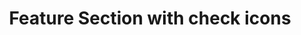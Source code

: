 ---
title: Feature Section with check icons
category: Marketing
paid: true
isActive: true
ltr: {"react":{"jsxTail":[{"code":"export default () => {\n\n    const features = [\n        {\n            title: \"Fast Refresh\",\n            desc: \"Lorem ipsum dolor sit amet, consectetur adipiscing elit. Donec congue, nisl eget molestie varius, enim ex faucibus purus.\"\n        },\n        {\n            title: \"Analytics\",\n            desc: \"Lorem ipsum dolor sit amet, consectetur adipiscing elit. Donec congue, nisl eget molestie varius, enim ex faucibus purus.\"\n        },\n        {\n            title: \"Datacenter security\",\n            desc: \"Lorem ipsum dolor sit amet, consectetur adipiscing elit. Donec congue, nisl eget molestie varius, enim ex faucibus purus.\"\n        },\n        {\n            title: \"Build on your terms\",\n            desc: \"Lorem ipsum dolor sit amet, consectetur adipiscing elit. Donec congue, nisl eget molestie varius, enim ex faucibus purus.\"\n        },\n        {\n            title: \"Safe to use\",\n            desc: \"Lorem ipsum dolor sit amet, consectetur adipiscing elit. Donec congue, nisl eget molestie varius, enim ex faucibus purus.\"\n        },\n        {\n            title: \"Flexible\",\n            desc: \"Lorem ipsum dolor sit amet, consectetur adipiscing elit. Donec congue, nisl eget molestie varius, enim ex faucibus purus.\"\n        },\n    ]\n\n    return (\n        <section className=\"py-14\">\n            <div className=\"max-w-screen-xl mx-auto px-4 text-gray-600 md:px-8\">\n                <div className=\"max-w-xl space-y-3\">\n                    <h3 className=\"text-indigo-600 font-semibold\">\n                        Features\n                    </h3>\n                    <p className=\"text-gray-800 text-3xl font-semibold sm:text-4xl\">\n                        Everything you need to grow\n                    </p>\n                    <p>\n                        Lorem ipsum dolor sit amet, consectetur adipiscing elit. Donec congue, nisl eget molestie varius, enim ex faucibus purus\n                    </p>\n                </div>\n                <div className=\"mt-12\">\n                    <ul className=\"grid gap-y-8 gap-x-12 sm:grid-cols-2 lg:grid-cols-3\">\n                        {\n                            features.map((item, idx) => (\n                                <li key={idx} className=\"space-y-3\">\n                                    <div className=\"w-12 h-12 border text-indigo-600 rounded-lg flex items-center justify-center\">\n                                        <svg xmlns=\"http://www.w3.org/2000/svg\" fill=\"none\" viewBox=\"0 0 24 24\" strokeWidth={1.5} stroke=\"currentColor\" className=\"w-6 h-6\">\n                                            <path strokeLinecap=\"round\" strokeLinejoin=\"round\" d=\"M4.5 12.75l6 6 9-13.5\" />\n                                        </svg>\n                                    </div>\n                                    <h4 className=\"text-lg text-gray-800 font-semibold\">\n                                        {item.title}\n                                    </h4>\n                                    <p>\n                                        {item.desc}\n                                    </p>\n                                </li>\n                            ))\n                        }\n                    </ul>\n                </div>\n            </div>\n        </section>\n    )\n}","label":"App.jsx"}],"jsxCss":[]},"vue":{"vueCss":[],"vueTail":[]},"preview":"function App() {\n  const features = [{\n    title: \"Fast Refresh\",\n    desc: \"Lorem ipsum dolor sit amet, consectetur adipiscing elit. Donec congue, nisl eget molestie varius, enim ex faucibus purus.\"\n  }, {\n    title: \"Analytics\",\n    desc: \"Lorem ipsum dolor sit amet, consectetur adipiscing elit. Donec congue, nisl eget molestie varius, enim ex faucibus purus.\"\n  }, {\n    title: \"Datacenter security\",\n    desc: \"Lorem ipsum dolor sit amet, consectetur adipiscing elit. Donec congue, nisl eget molestie varius, enim ex faucibus purus.\"\n  }, {\n    title: \"Build on your terms\",\n    desc: \"Lorem ipsum dolor sit amet, consectetur adipiscing elit. Donec congue, nisl eget molestie varius, enim ex faucibus purus.\"\n  }, {\n    title: \"Safe to use\",\n    desc: \"Lorem ipsum dolor sit amet, consectetur adipiscing elit. Donec congue, nisl eget molestie varius, enim ex faucibus purus.\"\n  }, {\n    title: \"Flexible\",\n    desc: \"Lorem ipsum dolor sit amet, consectetur adipiscing elit. Donec congue, nisl eget molestie varius, enim ex faucibus purus.\"\n  }];\n  return /*#__PURE__*/React.createElement(\"section\", {\n    className: \"py-14\"\n  }, /*#__PURE__*/React.createElement(\"div\", {\n    className: \"max-w-screen-xl mx-auto px-4 text-gray-600 md:px-8\"\n  }, /*#__PURE__*/React.createElement(\"div\", {\n    className: \"max-w-xl space-y-3\"\n  }, /*#__PURE__*/React.createElement(\"h3\", {\n    className: \"text-indigo-600 font-semibold\"\n  }, \"Features\"), /*#__PURE__*/React.createElement(\"p\", {\n    className: \"text-gray-800 text-3xl font-semibold sm:text-4xl\"\n  }, \"Everything you need to grow\"), /*#__PURE__*/React.createElement(\"p\", null, \"Lorem ipsum dolor sit amet, consectetur adipiscing elit. Donec congue, nisl eget molestie varius, enim ex faucibus purus\")), /*#__PURE__*/React.createElement(\"div\", {\n    className: \"mt-12\"\n  }, /*#__PURE__*/React.createElement(\"ul\", {\n    className: \"grid gap-y-8 gap-x-12 sm:grid-cols-2 lg:grid-cols-3\"\n  }, features.map((item, idx) => /*#__PURE__*/React.createElement(\"li\", {\n    key: idx,\n    className: \"space-y-3\"\n  }, /*#__PURE__*/React.createElement(\"div\", {\n    className: \"w-12 h-12 border text-indigo-600 rounded-lg flex items-center justify-center\"\n  }, /*#__PURE__*/React.createElement(\"svg\", {\n    xmlns: \"http://www.w3.org/2000/svg\",\n    fill: \"none\",\n    viewBox: \"0 0 24 24\",\n    strokeWidth: 1.5,\n    stroke: \"currentColor\",\n    className: \"w-6 h-6\"\n  }, /*#__PURE__*/React.createElement(\"path\", {\n    strokeLinecap: \"round\",\n    strokeLinejoin: \"round\",\n    d: \"M4.5 12.75l6 6 9-13.5\"\n  }))), /*#__PURE__*/React.createElement(\"h4\", {\n    className: \"text-lg text-gray-800 font-semibold\"\n  }, item.title), /*#__PURE__*/React.createElement(\"p\", null, item.desc)))))));\n}"}
rtl: {"preview":"function App() {\n  const features = [{\n    title: \"تحديث سريع\",\n    desc: \"العميل مهم جدا ، العميل سيتبعه. حتى الواجب المنزلي ، يحتاج اللاعبون إلى موظفين مختلفين ، لأنهم طاهرون من الفم.\"\n  }, {\n    title: \"التحليلات\",\n    desc: \"العميل مهم جدا ، العميل سيتبعه. حتى الواجب المنزلي ، يحتاج اللاعبون إلى موظفين مختلفين ، لأنهم طاهرون من الفم.\"\n  }, {\n    title: \"أمن مركز البيانات\",\n    desc: \"العميل مهم جدا ، العميل سيتبعه. حتى الواجب المنزلي ، يحتاج اللاعبون إلى موظفين مختلفين ، لأنهم طاهرون من الفم.\"\n  }, {\n    title: \"بناء على شروطك\",\n    desc: \"العميل مهم جدا ، العميل سيتبعه. حتى الواجب المنزلي ، يحتاج اللاعبون إلى موظفين مختلفين ، لأنهم طاهرون من الفم.\"\n  }, {\n    title: \"آمنة للاستخدام\",\n    desc: \"العميل مهم جدا ، العميل سيتبعه. حتى الواجب المنزلي ، يحتاج اللاعبون إلى موظفين مختلفين ، لأنهم طاهرون من الفم.\"\n  }, {\n    title: \"مرن\",\n    desc: \"العميل مهم جدا ، العميل سيتبعه. حتى الواجب المنزلي ، يحتاج اللاعبون إلى موظفين مختلفين ، لأنهم طاهرون من الفم.\"\n  }];\n  return /*#__PURE__*/React.createElement(\"section\", {\n    className: \"py-14\"\n  }, /*#__PURE__*/React.createElement(\"div\", {\n    className: \"max-w-screen-xl mx-auto px-4 text-gray-600 md:px-8\"\n  }, /*#__PURE__*/React.createElement(\"div\", {\n    className: \"max-w-xl space-y-3\"\n  }, /*#__PURE__*/React.createElement(\"h3\", {\n    className: \"text-indigo-600 font-semibold\"\n  }, \"\\u0627\\u0644\\u0645\\u0645\\u064A\\u0632\\u0627\\u062A\"), /*#__PURE__*/React.createElement(\"p\", {\n    className: \"text-gray-800 text-3xl font-semibold sm:text-4xl\"\n  }, \"\\u0643\\u0644 \\u0645\\u0627 \\u062A\\u062D\\u062A\\u0627\\u062C\\u0647 \\u0644\\u062A\\u0646\\u0645\\u0648\"), /*#__PURE__*/React.createElement(\"p\", null, \"\\u0627\\u0644\\u0639\\u0645\\u064A\\u0644 \\u0645\\u0647\\u0645 \\u062C\\u062F\\u0627 \\u060C \\u0627\\u0644\\u0639\\u0645\\u064A\\u0644 \\u0633\\u064A\\u062A\\u0628\\u0639\\u0647. \\u062D\\u062A\\u0649 \\u0627\\u0644\\u0648\\u0627\\u062C\\u0628 \\u0627\\u0644\\u0645\\u0646\\u0632\\u0644\\u064A \\u060C \\u064A\\u062D\\u062A\\u0627\\u062C \\u0627\\u0644\\u0644\\u0627\\u0639\\u0628\\u0648\\u0646 \\u0625\\u0644\\u0649 \\u0645\\u0648\\u0638\\u0641\\u064A\\u0646 \\u0645\\u062E\\u062A\\u0644\\u0641\\u064A\\u0646 \\u060C \\u0644\\u0623\\u0646\\u0647\\u0645 \\u0637\\u0627\\u0647\\u0631\\u0648\\u0646 \\u0645\\u0646 \\u0627\\u0644\\u0641\\u0645\")), /*#__PURE__*/React.createElement(\"div\", {\n    className: \"mt-12\"\n  }, /*#__PURE__*/React.createElement(\"ul\", {\n    className: \"grid gap-y-8 gap-x-12 sm:grid-cols-2 lg:grid-cols-3\"\n  }, features.map((item, idx) => /*#__PURE__*/React.createElement(\"li\", {\n    key: idx,\n    className: \"space-y-3\"\n  }, /*#__PURE__*/React.createElement(\"div\", {\n    className: \"w-12 h-12 border text-indigo-600 rounded-lg flex items-center justify-center\"\n  }, /*#__PURE__*/React.createElement(\"svg\", {\n    xmlns: \"http://www.w3.org/2000/svg\",\n    fill: \"none\",\n    viewBox: \"0 0 24 24\",\n    strokeWidth: 1.5,\n    stroke: \"currentColor\",\n    className: \"w-6 h-6\"\n  }, /*#__PURE__*/React.createElement(\"path\", {\n    strokeLinecap: \"round\",\n    strokeLinejoin: \"round\",\n    d: \"M4.5 12.75l6 6 9-13.5\"\n  }))), /*#__PURE__*/React.createElement(\"h4\", {\n    className: \"text-lg text-gray-800 font-semibold\"\n  }, item.title), /*#__PURE__*/React.createElement(\"p\", null, item.desc)))))));\n}","vue":{"vueCss":[],"vueTail":[]},"react":{"jsxCss":[],"jsxTail":[{"code":"export default () => {\n\n    const features = [\n        {\n            title: \"تحديث سريع\",\n            desc: \"العميل مهم جدا ، العميل سيتبعه. حتى الواجب المنزلي ، يحتاج اللاعبون إلى موظفين مختلفين ، لأنهم طاهرون من الفم.\"\n        },\n        {\n            title: \"التحليلات\",\n            desc: \"العميل مهم جدا ، العميل سيتبعه. حتى الواجب المنزلي ، يحتاج اللاعبون إلى موظفين مختلفين ، لأنهم طاهرون من الفم.\"\n        },\n        {\n            title: \"أمن مركز البيانات\",\n            desc: \"العميل مهم جدا ، العميل سيتبعه. حتى الواجب المنزلي ، يحتاج اللاعبون إلى موظفين مختلفين ، لأنهم طاهرون من الفم.\"\n        },\n        {\n            title: \"بناء على شروطك\",\n            desc: \"العميل مهم جدا ، العميل سيتبعه. حتى الواجب المنزلي ، يحتاج اللاعبون إلى موظفين مختلفين ، لأنهم طاهرون من الفم.\"\n        },\n        {\n            title: \"آمنة للاستخدام\",\n            desc: \"العميل مهم جدا ، العميل سيتبعه. حتى الواجب المنزلي ، يحتاج اللاعبون إلى موظفين مختلفين ، لأنهم طاهرون من الفم.\"\n        },\n        {\n            title: \"مرن\",\n            desc: \"العميل مهم جدا ، العميل سيتبعه. حتى الواجب المنزلي ، يحتاج اللاعبون إلى موظفين مختلفين ، لأنهم طاهرون من الفم.\"\n        },\n    ]\n\n    return (\n        <section className=\"py-14\">\n            <div className=\"max-w-screen-xl mx-auto px-4 text-gray-600 md:px-8\">\n                <div className=\"max-w-xl space-y-3\">\n                    <h3 className=\"text-indigo-600 font-semibold\">\n                        المميزات\n                    </h3>\n                    <p className=\"text-gray-800 text-3xl font-semibold sm:text-4xl\">\n                        كل ما تحتاجه لتنمو\n                    </p>\n                    <p>\n                        العميل مهم جدا ، العميل سيتبعه. حتى الواجب المنزلي ، يحتاج اللاعبون إلى موظفين مختلفين ، لأنهم طاهرون من الفم\n                    </p>\n                </div>\n                <div className=\"mt-12\">\n                    <ul className=\"grid gap-y-8 gap-x-12 sm:grid-cols-2 lg:grid-cols-3\">\n                        {\n                            features.map((item, idx) => (\n                                <li key={idx} className=\"space-y-3\">\n                                    <div className=\"w-12 h-12 border text-indigo-600 rounded-lg flex items-center justify-center\">\n                                        <svg xmlns=\"http://www.w3.org/2000/svg\" fill=\"none\" viewBox=\"0 0 24 24\" strokeWidth={1.5} stroke=\"currentColor\" className=\"w-6 h-6\">\n                                            <path strokeLinecap=\"round\" strokeLinejoin=\"round\" d=\"M4.5 12.75l6 6 9-13.5\" />\n                                        </svg>\n                                    </div>\n                                    <h4 className=\"text-lg text-gray-800 font-semibold\">\n                                        {item.title}\n                                    </h4>\n                                    <p>\n                                        {item.desc}\n                                    </p>\n                                </li>\n                            ))\n                        }\n                    </ul>\n                </div>\n            </div>\n        </section>\n    )\n}","label":"App.jsx"}]}}
slug: /feature-sections
id: fd40a023-48b9-4e37-8e5b-833f29c8bf32
created_at: 1671319231143
---